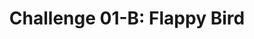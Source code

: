 ---
layout: default
title: |
    Challenge 01-B: Flappy Bird
categories: [game, 20-games-challenge]
genres: classic arcade
tags: [20 game challenge, game making, godot]
og_image: assets/img/20_games/01-B_flappy_bird_icon_r.svg
warnings: none
excerpt: "First challenge (part 2)"
order: 2
---
